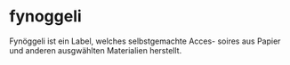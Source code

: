 # fynoggeli
Fynöggeli ist ein Label, welches selbstgemachte Acces- soires aus Papier und anderen ausgwählten Materialien  herstellt.
